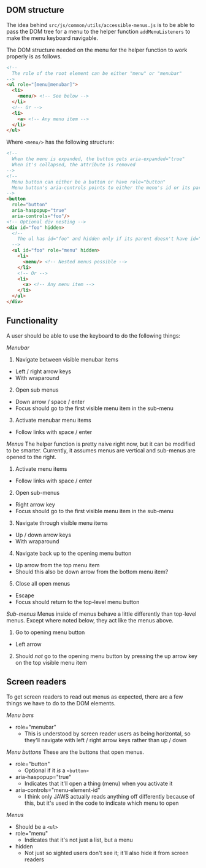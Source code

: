 ## DOM structure
The idea behind `src/js/common/utils/accessible-menus.js` is to be able to pass the DOM tree for a menu to the helper function `addMenuListeners` to make the menu keyboard navigable.

The DOM structure needed on the menu for the helper function to work properly is as follows.

```html
<!--
  The role of the root element can be either "menu" or "menubar"
-->
<ul role="[menu|menubar]">
  <li>
    <menu/> <!-- See below -->
  </li>
  <!-- Or -->
  <li>
    <a> <!-- Any menu item -->
  </li>
</ul>
```

Where `<menu/>` has the following structure:
```html
<!--
  When the menu is expanded, the button gets aria-expanded="true"
  When it's collapsed, the attribute is removed
-->
<!--
  Menu button can either be a button or have role="button"
  Menu button's aria-controls points to either the menu's id or its parent's id
-->
<button
  role="button"
  aria-haspopup="true"
  aria-controls="foo"/>
<!-- Optional div nesting -->
<div id="foo" hidden>
  <!--
    The ul has id="foo" and hidden only if its parent doesn't have id="foo"
  -->
  <ul id="foo" role="menu" hidden>
    <li>
      <menu/> <!-- Nested menus possible -->
    </li>
    <!-- Or -->
    <li>
      <a> <!-- Any menu item -->
    </li>
  </ul>
</div>
```


## Functionality
A user should be able to use the keyboard to do the following things:

*Menubar*
1. Navigate between visible menubar items
  - Left / right arrow keys
  - With wraparound
2. Open sub menus
  - Down arrow / space / enter
  - Focus should go to the first visible menu item in the sub-menu
3. Activate menubar menu items
  - Follow links with space / enter

*Menus*
The helper function is pretty naive right now, but it can be modified to be smarter. Currently, it assumes menus are vertical and sub-menus are opened to the right.
1. Activate menu items
  - Follow links with space / enter
2. Open sub-menus
  - Right arrow key
  - Focus should go to the first visible menu item in the sub-menu
3. Navigate through visible menu items
  - Up / down arrow keys
  - With wraparound
4. Navigate back up to the opening menu button
  - Up arrow from the top menu item
  - Should this also be down arrow from the bottom menu item?
5. Close all open menus
  - Escape
  - Focus should return to the top-level menu button

*Sub-menus*
Menus inside of menus behave a little differently than top-level menus. Except where noted below, they act like the menus above.
1. Go to opening menu button
  - Left arrow
2. Should _not_ go to the opening menu button by pressing the up arrow key on the top visible menu item


## Screen readers
To get screen readers to read out menus as expected, there are a few things we have to do to the DOM elements.

*Menu bars*
- role="menubar"
  - This is understood by screen reader users as being horizontal, so they'll navigate with left / right arrow keys rather than up / down

*Menu buttons*
These are the buttons that open menus.
- role="button"
  - Optional if it _is_ a `<button>`
- aria-haspopup="true"
  - Indicates that it'll open a thing (menu) when you activate it
- aria-controls="menu-element-id"
  - I think only JAWS actually reads anything off differently because of this, but it's used in the code to indicate which menu to open

*Menus*
- Should be a `<ul>`
- role="menu"
  - Indicates that it's not just a list, but a menu
- hidden
  - Not just so sighted users don't see it; it'll also hide it from screen readers

